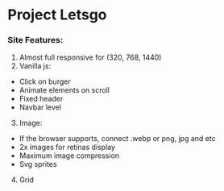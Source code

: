 # Project Letsgo
### Site Features:
1. Almost full responsive for (320, 768, 1440)
2. Vanilla js:
  - Click on burger
  - Animate elements on scroll
  - Fixed header
  - Navbar level
3. Image:
  - If the browser supports, connect .webp or png, jpg and etc
  - 2x images for retinas display
  - Maximum image compression
  - Svg sprites
4. Grid